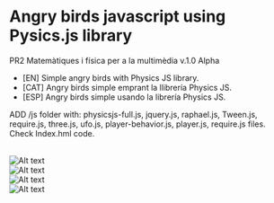 # Angry birds javascript using Pysics.js library
PR2 Matemàtiques i física per a la multimèdia v.1.0 Alpha<br>

- [EN] Simple angry birds with Physics JS library. 
- [CAT] Angry birds simple emprant la llibrería Physics JS.
- [ESP] Angry birds simple usando la librería Physics JS.

ADD /js folder with: physicsjs-full.js, jquery.js, raphael.js, Tween.js, require.js, three.js, ufo.js, player-behavior.js, player.js, require.js files. <br>
Check Index.hml code.<br><br>

![Alt text](https://cloud.githubusercontent.com/assets/14861253/21197574/39cb4b28-c23c-11e6-94ce-e062e7f392e8.png)<br>
![Alt text](https://cloud.githubusercontent.com/assets/14861253/21197583/44ad1cf6-c23c-11e6-8217-646c13a06554.png)<br>
![Alt text](https://cloud.githubusercontent.com/assets/14861253/21197615/59b8c726-c23c-11e6-9a05-511dc72ab4fc.png)<br>
![Alt text](https://cloud.githubusercontent.com/assets/14861253/21197593/4c0fba44-c23c-11e6-8b8c-66fdde000247.png)<br>


